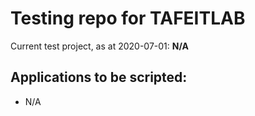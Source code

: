 # Testing repo for TAFEITLAB
Current test project, as at 2020-07-01: **N/A**
## Applications to be scripted:
- N/A